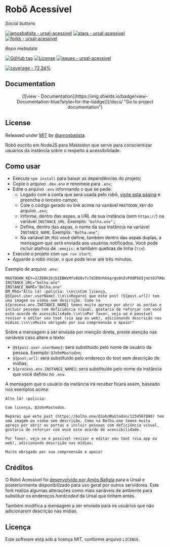# Robô Acessível

_Social buttons_

[![amosbatista - ursal-acessivel](https://img.shields.io/static/v1?label=amosbatista&message=ursal-acessivel&color=red&logo=github)](https://github.com/amosbatista/ursal-acessivel "Go to GitHub repo")
[![stars - ursal-acessivel](https://img.shields.io/github/stars/amosbatista/ursal-acessivel?style=social)](https://github.com/amosbatista/ursal-acessivel)
[![forks - ursal-acessivel](https://img.shields.io/github/forks/amosbatista/ursal-acessivel?style=social)](https://github.com/amosbatista/ursal-acessivel)


_Repo metadata_

[![GitHub tag](https://img.shields.io/github/tag/amosbatista/ursal-acessivel?include_prereleases=&sort=semver&color=red)](https://github.com/amosbatista/ursal-acessivel/releases/)
[![License](https://img.shields.io/badge/License-MIT-red)](#license)
[![issues - ursal-acessivel](https://img.shields.io/github/issues/amosbatista/ursal-acessivel)](https://github.com/amosbatista/ursal-acessivel/issues)

[![coverage - 72,34%](https://img.shields.io/static/v1?label=coverage&message=72%2C34%&color=2ea44f)](https://)

## Documentation

<div align="center">
[![view - Documentation](https://img.shields.io/badge/view-Documentation-blue?style=for-the-badge)](/docs/ "Go to project documentation")
</div>

## License
Released under [MIT](/LICENSE) by [@amosbatista](https://github.com/amosbatista).

Robô escrito em NodeJS para Mastodon que serve para conscientizar usuários da instância sobre o respeito à acessibilidade.
## Como usar

- Execute `npm install` para baixar as dependências do projeto;
- Copie o arquivo `.dev.env` e renomeie para `.env`;
- Edite o arquivo `.env` informando o que se pede:
    - Logado com a conta que será usada pelo robô, [visite esta página](https://token.bolha.one/?client_name=Rob%C3%B4+Acess%C3%ADvel&scopes=read+write) e preencha o terceiro campo;
    - Cole o código gerado no link acima na variável `MASTODON_KEY` do arquivo `.env`;
    - Informe, dentro das aspas, a URL da sua instância (sem `https://`) na variável `INSTANCE_URL`. Exemplo: `"bolha.one"`.;
    - Defina, dentro das aspas, o nome da sua instância na variável `INSTANCE_NAME`. Exemplo: `"Bolha.one"`;
    - Na variável `DM_MSG` você define, também dentro das aspas duplas, a mensagem que será enviada aos usuários notificados. Você pode incluir atalhos de `:emojis:` e também quebras de linha (`\\n`).
- Execute o projeto com `npm run start`;
- Aguarde o robô iniciar, o que pode levar até três minutos.

Exemplo de arquivo `.env`:

```
MASTODON_KEY=3JZ68k2bjbIEBWzMfs8G0vfc7dJDSnhkSqrgs0n2vPddP5UIjmztOJTAbaQD8YT
INSTANCE_URL="bolha.one"
INSTANCE_NAME="Bolha.one"
DM_MSG="Alto lá! :policia: \\n\\nCom licença, @${post.user.userName}.\\n\\nReparei que este post (${post.url}) tem uma imagem ou vídeo sem descrição. Como na ${process.env.INSTANCE_NAME} temos muito apreço por abrir as portas e incluir pessoas com deficiência visual, gostaria de reforçar com você este acordo de acessibilidade.\\n\\nPor favor, veja se é possível revisar e editar seu toot (via app ou web), adicionando descrição nas mídias.\\n\\nMuito obrigado por sua compreensão e apoio!"
```

Sobre a mensagem a ser enviada por menção direta, preste atenção nas variáveis caso altere o texto:

- `@${post.user.userName}`: será substituído pelo nome de usuário da pessoa. Exemplo: `@JohnMastodon`;
- `${post.url}`: será substituído pelo endereço do toot sem descrição de mídias;
- `${process.env.INSTANCE_NAME}`: será substituído pelo nome da instância que você definiu no `.env`.

A mensagem que o usuário da instância irá receber ficará assim, baseado nos exemplos acima:

```
Alto lá! :policia: 

Com licença, @JohnMastodon.

Reparei que este post (https://bolha.one/@JohnMastodon/1234567890) tem uma imagem ou vídeo sem descrição. Como na Bolha.one temos muito apreço por abrir as portas e incluir pessoas com deficiência visual, gostaria de reforçar com você este acordo de acessibilidade.

Por favor, veja se é possível revisar e editar seu toot (via app ou web), adicionando descrição nas mídias.

Muito obrigado por sua compreensão e apoio!
```

## Créditos

O Robô Acessível foi [desenvolvido por Amós Batista](https://github.com/amosbatista/ursal-acessivel/) para a Ursal e posteriormente disponibilizado para uso geral por outros servidores. Este fork realiza algumas alterações como mais variáveis de ambiente para substituir os endereços *hardcoded* da Ursal que tinham antes.

Também modifica a mensagem a ser enviada para os usuários que não adicionarem descrição nas mídias.

## Licença

Este software está sob a licença MIT, conforme arquivo `LICENSE`.

